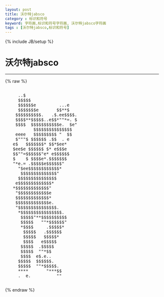 ```yaml
---
layout: post
title: 沃尔特jabsco
category : 标识和符号
keyword: 字符画,标识和符号字符画, 沃尔特jabsco字符画
tags : [沃尔特jabsco,标识和符号]
---
```

{% include JB/setup %}
# 沃尔特jabsco
---
{% raw %}
<pre>

     ..$
     $$$$$
     $$$$$$e         ...e
     $$$$$$$e       $$**$
    $$$$$$$$$$.   .$.ee$$$$.
    $$$$**$$$$$..e$$*&quot;&quot;*=. $
    $$$$  $$$$$$$$$$$e.  $e&quot;
           $$$$$$$$$$$$$$$
    eeee   $$$$$$$$$ &quot;  $$
    $&quot;&quot;&quot;$ $$$$$$ .$$  . e
   e$   $$$$$$$* $$*$ee*
   $ee$e $$$$$$ $* e$$$e
   $$&quot;&quot;=$$$$$$&quot;e* e$$$$$$
   $    $ $$$$e*.$$$$$$$
   &quot;*e.= .$$$$$e$$$$$$&quot;
     &quot;$ee$$$$$$$$$$$$*
      $$$$$$$$$$$$$$&quot;
     $$$$$$$$$$$$$$$
    e$$$$$$$$$$$$$*
   *$$$$$$$$$$$$$&quot;
    &quot;$$$$$$$$$$$$e
    $$$$$$$$$$$$$*
    $$$$$$$$$$$$$e.
    &quot;$$$$$$$$$$$$$$$.
     *$$$$$$$$$$$$$$$$.
      $$$$$&quot;**$$$$$$$$$$
      $$$$$   &quot;&quot;*$$$$$$&quot;
      *$$$$     .$$$$$*
       $$$$$   .$$$$$$
       $$$$$   $$$$$*
       $$$$   e$$$$$
      $$$$$  .$$$$$
      $$$$$  &quot;&quot;*$$
      $$$$  e$.e..
     $$$$$  $$$$$$.
     $$$$$  &quot;&quot;*$$$$$.
     ****       &quot;***$$
     .  e.          &quot;&quot;
 </pre>
{% endraw %}
